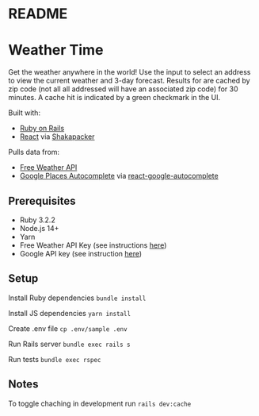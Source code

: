 # README

# Weather Time

Get the weather anywhere in the world! Use the input to select an address to view the current weather and 3-day forecast. Results for are cached by zip code (not all all addressed will have an associated zip code) for 30 minutes. A cache hit is indicated by a green checkmark in the UI.

Built with:

- [Ruby on Rails](https://rubyonrails.org/)
- [React](https://react.dev/) via [Shakapacker](https://github.com/shakacode/shakapacker)

Pulls data from:

- [Free Weather API](https://www.weatherapi.com/docs/)
- [Google Places Autocomplete](https://developers.google.com/maps/documentation/javascript/examples/places-autocomplete) via [react-google-autocomplete](https://github.com/ErrorPro/react-google-autocomplete)

## Prerequisites

- Ruby 3.2.2
- Node.js 14+
- Yarn
- Free Weather API Key (see instructions [here](https://www.weatherapi.com/docs/#intro-getting-started))
- Google API key (see instruction [here](https://developers.google.com/maps/documentation/javascript/get-api-key))

## Setup

Install Ruby dependencies
`bundle install`

Install JS dependencies
`yarn install`

Create .env file
`cp .env/sample .env`

Run Rails server
`bundle exec rails s`

Run tests
`bundle exec rspec`

## Notes

To toggle chaching in development run `rails dev:cache`
